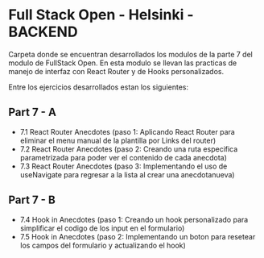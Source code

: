 # Full Stack Open - Helsinki - BACKEND

Carpeta donde se encuentran desarrollados los modulos de la parte 7 del modulo de FullStack Open.
En esta modulo se llevan las practicas de manejo de interfaz con React Router y de Hooks personalizados.

Entre los ejercicios desarrollados estan los siguientes:

## Part 7 - A 

- 7.1 React Router Anecdotes (paso 1: Aplicando React Router para eliminar el menu manual de la plantilla por Links del router)
- 7.2 React Router Anecdotes (paso 2: Creando una ruta especifica parametrizada para poder ver el contenido de cada anecdota)
- 7.3 React Router Anecdotes (paso 3: Implementando el uso de useNavigate para regresar a la lista al crear una anecdotanueva)

## Part 7 - B
- 7.4 Hook in Anecdotes (paso 1: Creando un hook personalizado para simplificar el codigo de los input en el formulario)
- 7.5 Hook in Anecdotes (paso 2: Implementando un boton para resetear los campos del formulario y actualizando el hook)